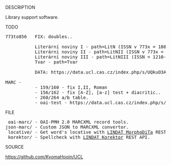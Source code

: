 
DESCRIPTION

Library support software.

TODO
<pre>
773to856   FIX: doubles..

           Literární noviny I - path=LitN (ISSN v 773x = 1804-820X)
           Literární noviny II - path=LitNII (ISSN v 773x = 0459-5203 )
           Literární noviny III - path=LitNIII (ISSN = 1210-0021)
           Tvar - path=Tvar

           DATA: https://data.ucl.cas.cz/index.php/s/UQkuO3AghA5nvO4

MARC -
           - 159/160 - fix I,II, Roman
           - 156/162 - fix [A-Z], [a-z] test + diacritic..
           - 260/264 a/b table.
           - oai-test - https://data.ucl.cas.cz/index.php/s/GKdL5QzSlwv87LW
</pre>
FILE
<pre>
 oai-marc/ - OAI-PMH 2.0 MARCXML record tools.
json-marc/ - Custom JSON to MARCXML convertor.
 locative/ - Get word's locative with <a href="https://lindat.mff.cuni.cz/services/morphodita/">LINDAT MorphoDiTa</a> REST API.
 korektor/ - Spellcheck with <a href="https://lindat.mff.cuni.cz/services/korektor/">LINDAT Korektor</a> REST API.
</pre>
SOURCE

https://github.com/KyomaHooin/UCL

